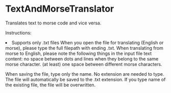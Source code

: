# TextAndMorseTranslator
Translates text to morse code and vice versa.

Instructions:
<li>Supports only .txt files
When you open the file for translating (English or morse), please type the full filepath with ending .txt.
When translating from morse to English, please note the following things in the input file text content:
 no space between dots and lines when they belong to the same morse character.
 (at least) one space between different morse characters.</li>
 
 When saving the file, type only the name. No extension are needed to type. The file will automatically be saved to the .txt extension.
 If you type name of the existing file, the file will be overwritten.
